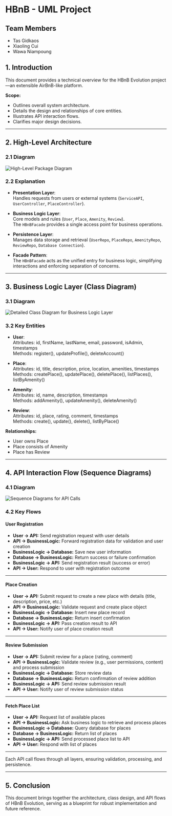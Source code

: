 # HBnB - UML Project

## Team Members
- Tas Gidkaos
- Xiaoling Cui
- Wawa Niampoung

## 1. Introduction

This document provides a technical overview for the HBnB Evolution project—an extensible AirBnB-like platform.

**Scope:**
- Outlines overall system architecture.
- Details the design and relationships of core entities.
- Illustrates API interaction flows.
- Clarifies major design decisions.

---

## 2. High-Level Architecture

### 2.1 Diagram

![High-Level Package Diagram](part1/High-Level%20Package%20Diagram.png)


### 2.2 Explanation

- **Presentation Layer**:  
  Handles requests from users or external systems (`ServiceAPI`, `UserController`, `PlaceController`).

- **Business Logic Layer**:  
  Core models and rules (`User`, `Place`, `Amenity`, `Review`).  
  The `HBnBFacade` provides a single access point for business operations.

- **Persistence Layer**:  
  Manages data storage and retrieval (`UserRepo`, `PlaceRepo`, `AmenityRepo`, `ReviewRepo`, `Database Connection`).

- **Facade Pattern**:  
  The `HBnBFacade` acts as the unified entry for business logic, simplifying interactions and enforcing separation of concerns.

---

## 3. Business Logic Layer (Class Diagram)

### 3.1 Diagram

![Detailed Class Diagram for Business Logic Layer](part1/Detailed%20Class%20Diagram%20for%20Business%20Logic%20Layer.png)

### 3.2 Key Entities

- **User**:  
  Attributes: id, firstName, lastName, email, password, isAdmin, timestamps  
  Methods: register(), updateProfile(), deleteAccount()

- **Place**:  
  Attributes: id, title, description, price, location, amenities, timestamps  
  Methods: createPlace(), updatePlace(), deletePlace(), listPlaces(), listByAmenity()

- **Amenity**:  
  Attributes: id, name, description, timestamps  
  Methods: addAmenity(), updateAmenity(), deleteAmenity()

- **Review**:  
  Attributes: id, place, rating, comment, timestamps  
  Methods: create(), update(), delete(), listByPlace()

**Relationships:**  
- User owns Place  
- Place consists of Amenity  
- Place has Review

---

## 4. API Interaction Flow (Sequence Diagrams)

### 4.1 Diagram

![Sequence Diagrams for API Calls](part1/Sequence%20Diagrams%20for%20API%20Calls.png)

### 4.2 Key Flows

#### User Registration

- **User → API:** Send registration request with user details  
- **API → BusinessLogic:** Forward registration data for validation and user creation  
- **BusinessLogic → Database:** Save new user information  
- **Database → BusinessLogic:** Return success or failure confirmation  
- **BusinessLogic → API:** Send registration result (success or error)  
- **API → User:** Respond to user with registration outcome  

---

#### Place Creation

- **User → API:** Submit request to create a new place with details (title, description, price, etc.)  
- **API → BusinessLogic:** Validate request and create place object  
- **BusinessLogic → Database:** Insert new place record  
- **Database → BusinessLogic:** Return insert confirmation  
- **BusinessLogic → API:** Pass creation result to API  
- **API → User:** Notify user of place creation result  

---

#### Review Submission

- **User → API:** Submit review for a place (rating, comment)  
- **API → BusinessLogic:** Validate review (e.g., user permissions, content) and process submission  
- **BusinessLogic → Database:** Store review data  
- **Database → BusinessLogic:** Return confirmation of review addition  
- **BusinessLogic → API:** Send review submission result  
- **API → User:** Notify user of review submission status  

---

#### Fetch Place List

- **User → API:** Request list of available places  
- **API → BusinessLogic:** Ask business logic to retrieve and process places  
- **BusinessLogic → Database:** Query database for places  
- **Database → BusinessLogic:** Return list of places  
- **BusinessLogic → API:** Send processed place list to API  
- **API → User:** Respond with list of places  

---

Each API call flows through all layers, ensuring validation, processing, and persistence.

---

## 5. Conclusion

This document brings together the architecture, class design, and API flows of HBnB Evolution, serving as a blueprint for robust implementation and future reference.

